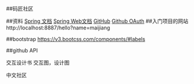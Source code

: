 ##码匠社区

##资料
[Spring 文档](https://spring.io/guides)
[Spring Web文档](https://spring.io/guides/gs/serving-web-content/#use-maven)
[GitHub](https://github.com/zxq123-ly/community02)
[](https://blog.csdn.net/fz13768884254/article/details/82761143)
[](https://blog.csdn.net/huangqqdy/article/details/83032408)
[Github OAuth](https://developer.github.com/apps/building-oauth-apps/creating-an-oauth-app/)
##入门项目的网站
http://localhost:8887/hello?name=maijiang

##bootstrap
https://v3.bootcss.com/components/#labels

##github API

交互设计书
交互图，设计图

中文社区




